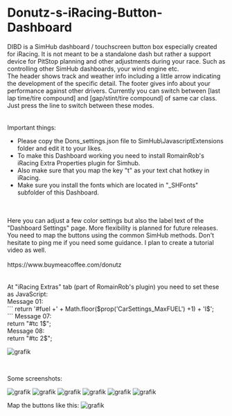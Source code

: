 # Donutz-s-iRacing-Button-Dashboard
DIBD is a SimHub dashboard / touchscreen button box especially created for iRacing. It is not meant to be a standalone dash but rather a support device for PitStop planning and other adjustments during your race. Such as controlling other SimHub dashboards, your wind engine etc.<br>
The header shows track and weather info including a little arrow indicating the development of the specific detail. The footer gives info about your performance against other drivers. Currently you can switch between [last lap time/tire compound] and [gap/stint/tire compound] of same car class. Just press the line to switch between these modes.<br>
<br>
<br>
Important things: 
  - Please copy the Dons_settings.json file to SimHub\JavascriptExtensions folder and edit it to your likes.
  - To make this Dashboard working you need to install RomainRob's iRacing Extra Properties plugin for Simhub.
  - Also make sure that you map the key "t" as your text chat hotkey in iRacing.<br>
  - Make sure you install the fonts which are located in "_SHFonts" subfolder of this Dashboard. 
<br>
<br>
Here you can adjust a few color settings but also the label text of the "Dashboard Settings" page. More flexibility is planned for future releases.<br>
You need to map the buttons using the common SimHub methods. Don't hesitate to ping me if you need some guidance. I plan to create a tutorial video as well.<br>
<br>
https://www.buymeacoffee.com/donutz
<br><br><br>
At "iRacing Extras" tab (part of RomainRob's plugin) you need to set these as JavaScript:<br>
Message 01:<br>
  ``` return '#fuel +' + Math.floor($prop('CarSettings_MaxFUEL') +1) + 'l$';<br> ``` 
Message 07:<br>
  return "#tc 1$";<br>
Message 08:<br>
  return "#tc 2$";<br>

![grafik](https://github.com/DonutzAndCoffee/Donutz-s-iRacing-Button-Dashboard/assets/62204936/d60cb5cf-5f0d-4647-93eb-bcc49e67a5e2)

<br>

Some screenshots:<br>

![grafik](https://github.com/DonutzAndCoffee/Donutz-s-iRacing-Button-Dashboard/assets/62204936/642d9b5e-1f49-4d14-8d88-4889bf9fcea3)
![grafik](https://github.com/DonutzAndCoffee/Donutz-s-iRacing-Button-Dashboard/assets/62204936/98c5c4e6-9636-406a-9884-c6fdeea91d0c)
![grafik](https://github.com/DonutzAndCoffee/Donutz-s-iRacing-Button-Dashboard/assets/62204936/4411c942-d14a-4fed-bc04-4466346b79f9)
![grafik](https://github.com/DonutzAndCoffee/Donutz-s-iRacing-Button-Dashboard/assets/62204936/7a16adc7-e59a-4a03-847d-19903479655c)
![grafik](https://github.com/DonutzAndCoffee/Donutz-s-iRacing-Button-Dashboard/assets/62204936/c68f0609-dbdb-431d-9a6c-a6aa992c01e7)
![grafik](https://github.com/DonutzAndCoffee/Donutz-s-iRacing-Button-Dashboard/assets/62204936/03bc0574-313c-439e-a947-28ab4ec6489a)

Map the buttons like this:
![grafik](https://github.com/DonutzAndCoffee/Donutz-s-iRacing-Button-Dashboard/assets/62204936/77242bdb-2316-43e3-bd13-8a4251531908)









